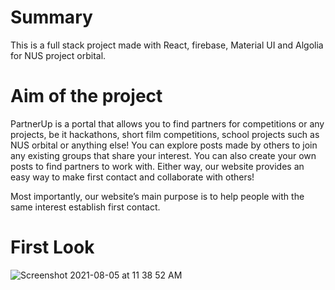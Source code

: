 # Summary

This is a full stack project made with React, firebase, Material UI and Algolia for NUS project orbital.

# Aim of the project

PartnerUp is a portal that allows you to find partners for competitions or any projects, be it hackathons, short film competitions, school projects such as NUS orbital or anything else! You can explore posts made by others to join any existing groups that share your interest. You can also create your own posts to find partners to work with. Either way, our website provides an easy way to make first contact and collaborate with others! 

Most importantly, our website’s main purpose is to help people with the same interest establish first contact.

# First Look

![Screenshot 2021-08-05 at 11 38 52 AM](https://user-images.githubusercontent.com/59001819/128287115-207ed260-70ab-4e9f-85fa-7a1a74e951ec.png)
